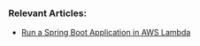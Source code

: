 ### Relevant Articles:
- [Run a Spring Boot Application in AWS Lambda](https://www.baeldung.com/spring-boot-aws-lambda)
